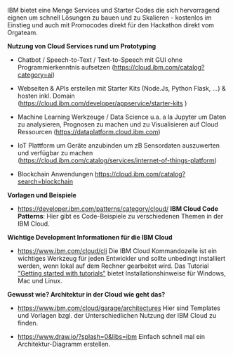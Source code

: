 IBM bietet eine Menge Services und Starter Codes die sich hervorragend eignen um schnell Lösungen zu bauen und zu Skalieren - kostenlos im Einstieg und auch mit Promocodes direkt für den Hackathon direkt vom Orgateam.

**Nutzung von Cloud Services rund um Prototyping**

* Chatbot / Speech-to-Text / Text-to-Speech mit GUI ohne Programmierkenntnis aufsetzen 
    (https://cloud.ibm.com/catalog?category=ai)
     
* Webseiten & APIs erstellen mit Starter Kits (Node.Js, Python Flask, ...) & hosten inkl. Domain 
    (https://cloud.ibm.com/developer/appservice/starter-kits )
     
* Machine Learning Werkzeuge / Data Science u.a. a la Jupyter um Daten zu analysieren, Prognosen zu machen und zu Visualisieren auf Cloud Ressourcen
    (https://dataplatform.cloud.ibm.com)
     
* IoT Plattform um Geräte anzubinden um zB Sensordaten auszuwerten und verfügbar zu machen 
    (https://cloud.ibm.com/catalog/services/internet-of-things-platform)
     
* Blockchain Anwendungen
    https://cloud.ibm.com/catalog?search=blockchain


**Vorlagen und Beispiele**

* https://developer.ibm.com/patterns/category/cloud/ **IBM Cloud Code Patterns**: Hier gibt es Code-Beispiele zu verschiedenen Themen in der IBM Cloud.

**Wichtige Development Informationen für die IBM Cloud**

* https://www.ibm.com/cloud/cli Die IBM Cloud Kommandozeile ist ein wichtiges Werkzeug für jeden Entwickler und sollte unbedingt installiert werden, wenn lokal auf dem Rechner gearbeitet wird. Das Tutorial ["Getting started with tutorials"](https://cloud.ibm.com/docs/tutorials?topic=solution-tutorials-getting-started) bietet Installationshinweise für Windows, Mac und Linux.

**Gewusst wie? Architektur in der Cloud wie geht das?**

* https://www.ibm.com/cloud/garage/architectures
Hier sind Templates und Vorlagen bzgl. der Unterschiedlichen Nutzung der IBM Cloud zu finden.

* https://www.draw.io/?splash=0&libs=ibm Einfach schnell mal ein Architektur-Diagramm erstellen.
